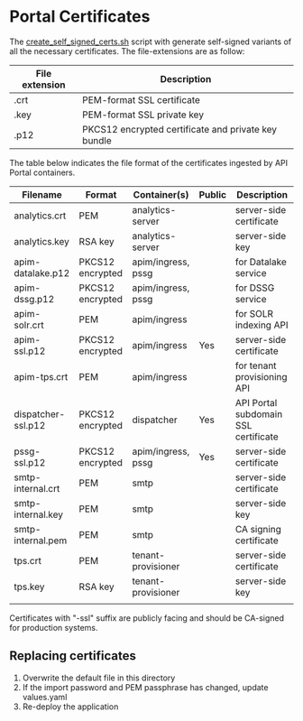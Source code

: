 # Portal Certificates

The [create_self_signed_certs.sh](../scripts) script with generate self-signed variants of all the necessary certificates. The file-extensions are as follow:

| File extension | Description |
| --- | --- |
| .crt | PEM-format SSL certificate |
| .key | PEM-format SSL private key |
| .p12 | PKCS12 encrypted certificate and private key bundle |

The table below indicates the file format of the certificates ingested by API Portal containers.

| Filename | Format | Container(s) | Public | Description |
| --- | --- | --- | --- | --- |
| analytics.crt | PEM | analytics-server | | server-side certificate |
| analytics.key | RSA key | analytics-server | | server-side key |
| apim-datalake.p12 | PKCS12 encrypted | apim/ingress, pssg | | for Datalake service |
| apim-dssg.p12 | PKCS12 encrypted | apim/ingress, pssg | | for DSSG service |
| apim-solr.crt | PEM | apim/ingress | |  for SOLR indexing API |
| apim-ssl.p12 | PKCS12 encrypted | apim/ingress | Yes | server-side certificate |
| apim-tps.crt | PEM | apim/ingress | |  for tenant provisioning API |
| dispatcher-ssl.p12 | PKCS12 encrypted | dispatcher | Yes |  API Portal subdomain SSL certificate |
| pssg-ssl.p12 | PKCS12 encrypted | apim/ingress, pssg | Yes |  server-side certificate |
| smtp-internal.crt | PEM | smtp | | server-side certificate |
| smtp-internal.key | PEM | smtp | | server-side key |
| smtp-internal.pem | PEM | smtp | | CA signing certificate |
| tps.crt | PEM | tenant-provisioner | |  server-side certificate |
| tps.key | RSA key | tenant-provisioner | |  server-side key |
|  |  |  |  |

Certificates with "-ssl" suffix are publicly facing and should be CA-signed for production systems.

## Replacing certificates

1. Overwrite the default file in this directory 
2. If the import password and PEM passphrase has changed, update values.yaml
3. Re-deploy the application
